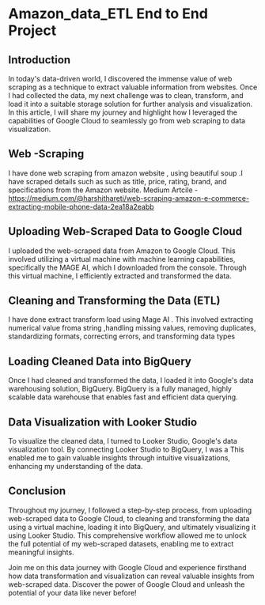 # Amazon_data_ETL End to End Project


## Introduction
In today's data-driven world, I discovered the immense value of web scraping as a technique to extract valuable information from websites. Once I had collected the data, my next challenge was to clean, transform, and load it into a suitable storage solution for further analysis and visualization. In this article, I will share my journey and highlight how I leveraged the capabilities of Google Cloud to seamlessly go from web scraping to data visualization.

## Web -Scraping
I have done web scraping from amazon website , using beautiful soup .I have scraped details such as such as title, price, rating, brand, and specifications from the Amazon website.
Medium Artcile -https://medium.com/@harshithareti/web-scraping-amazon-e-commerce-extracting-mobile-phone-data-2ea18a2eabb

## Uploading Web-Scraped Data to Google Cloud
 I uploaded the web-scraped data from Amazon to Google Cloud. This involved utilizing a virtual machine with machine learning capabilities, specifically the MAGE AI, which I downloaded from the console. Through this virtual machine, I efficiently extracted and transformed the data.

## Cleaning and Transforming the Data (ETL) 
I have done extract transform load using Mage AI . This involved extracting numerical value froma string ,handling missing values, removing duplicates, standardizing formats, correcting errors, and transforming data types

## Loading Cleaned Data into BigQuery
Once I had cleaned and transformed the data, I loaded it into Google's data warehousing solution, BigQuery. BigQuery is a fully managed, highly scalable data warehouse that enables fast and efficient data querying.

## Data Visualization with Looker Studio
To visualize the cleaned data, I turned to Looker Studio, Google's data visualization tool. By connecting Looker Studio to BigQuery, I was a This enabled me to gain valuable insights through intuitive visualizations, enhancing my understanding of the data.

## Conclusion
Throughout my journey, I followed a step-by-step process, from uploading web-scraped data to Google Cloud, to cleaning and transforming the data using a virtual machine, loading it into BigQuery, and ultimately visualizing it using Looker Studio. This comprehensive workflow allowed me to unlock the full potential of my web-scraped datasets, enabling me to extract meaningful insights.

Join me on this data journey with Google Cloud and experience firsthand how data transformation and visualization can reveal valuable insights from web-scraped data. Discover the power of Google Cloud and unleash the potential of your data like never before!
